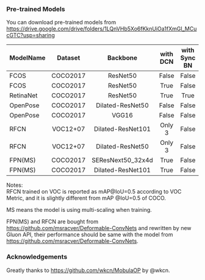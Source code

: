 ### Pre-trained Models
You can download pre-trained models from <https://drive.google.com/drive/folders/1LQnVHb5Xo6fKknUiOa1fXmGI_MCucGTC?usp=sharing>

|  ModelName   | Dataset  | Backbone         |with DCN | with Sync BN | Target Size | Max Size | IM_PER_IMAGE | Number of GPUs | Epochs | mAP   |
| --------     | :-----:  | :----:           |  :----: |      :----:  |      :----: |   :----: |       :----: |         :----: | :----: |:----: |
| FCOS         | COCO2017 | ResNet50         | False   |     False    |     800     |   1333   |     1        |      3         |   14   | 0.29  |
| FCOS         | COCO2017 | ResNet50         | True    |     False    |     800     |   1000   |     2        |      3         |   14   | 0.353 |
| RetinaNet    | COCO2017 | ResNet50         | True    |     True     |     600     |   1333   |     2        |      3         |   14   | 0.324 |
| OpenPose     | COCO2017 | Dilated-ResNet50 | False   |     False    |     368     |   368    |     4        |      3         |   40   | 0.564 |
| OpenPose     | COCO2017 | VGG16            | False   |     False    |     368     |   368    |     4        |      3         |   40   | 0.561 |
| RFCN         | VOC12+07 | Dilated-ResNet101| Only 3  |     False    |     800     |   1280   |     1        |      3         |   40   | 0.825 |
| RFCN         | VOC12+07 | Dilated-ResNet50 | Only 3  |     False    |     800     |   1280   |     1        |      3         |   40   | 0.804 |
| FPN(MS)      | COCO2017 | SEResNext50_32x4d| True    |     False    |     800     |   1280   |     1        |      4         |   5    | 0.376 |
| FPN(MS)      | COCO2017 | Dilated-ResNet101| True    |     False    |     800     |   1280   |     1        |      4         |   5    | 0.412 |

Notes:<br>
RFCN trained on VOC is reported as mAP@IoU=0.5 according to VOC Metric, and it is slightly different from mAP @IoU=0.5 of COCO.

MS means the model is using multi-scaling when training.

FPN(MS) and RFCN are bought from <https://github.com/msracver/Deformable-ConvNets> and rewritten by new Gluon API,
their performance should be same with the model from <https://github.com/msracver/Deformable-ConvNets>.

### Acknowledgements

Greatly thanks to <https://github.com/wkcn/MobulaOP> by @wkcn.